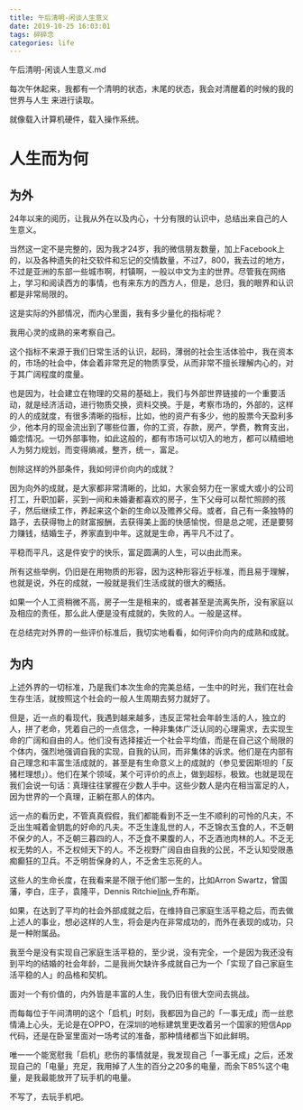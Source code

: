```yaml
---
title: 午后清明-闲谈人生意义
date: 2019-10-25 16:03:01
tags: 碎碎念
categories: life
---
```


午后清明-闲谈人生意义.md

每次午休起来，我都有一个清明的状态，末尾的状态，我会对清醒着的时候的我的 世界与人生 来进行读取。

就像载入计算机硬件，载入操作系统。

# 人生而为何

## 为外

24年以来的阅历，让我从外在以及内心，十分有限的认识中，总结出来自己的人生意义。

当然这一定不是完整的，因为我才24岁，我的微信朋友数量，加上Facebook上的，以及各种遗失的社交软件和忘记的交情数量，不过7，800，我去过的地方，不过是亚洲的东部一些城市啊，村镇啊，一般以中文为主的世界。尽管我在网络上，学习和阅读西方的事情，也有来东方的西方人，但是，总归，我的眼界和认识都是非常局限的。

这是实际的外部情况，而内心里面，我有多少量化的指标呢？

我用心灵的成熟的来考察自己。

这个指标不来源于我们日常生活的认识，起码，薄弱的社会生活体验中，我在资本的，市场的社会中，体会着非常充足的物质享受，从而非常不擅长理解内心的，对于其广阔程度的度量。

也是因为，社会建立在物理的交易的基础上，我们与外部世界链接的一个重要活动，就是经济活动，进行物质交换，资料交换。于是，考察市场的，外部的，这样的人的成就度，有很多清晰的指标，比如，他的资产有多少，他的股票今天盈利多少，他本月的现金流出到了哪些位置，你的工资，存款，房产，学费，教育支出，婚恋情况。一切外部事物，如此这般的，都有市场可以切入的地方，都可以精细地人为努力规划，而变得熵减，整齐，统一，富足。

刨除这样的外部条件，我如何评价向内的成就？

因为向外的成就，是大家都非常清晰的，比如，大家会努力在一家或大或小的公司打工，升职加薪，买到一间和未婚妻都喜欢的房子，生下父母可以帮忙照顾的孩子，然后继续工作，养起来这个新的生命以及赡养父母。或者，自己有一条独特的路子，去获得物上的财富报酬，去获得美上面的快感愉悦，但是总之呢，还是要努力赚钱，结婚生子，养家直到中年。这就是生命，再平凡不过了。

平稳而平凡，这是件安宁的快乐，富足圆满的人生，可以由此而来。

所有这些举例，仍旧是在用物质的形容，因为这种形容近乎标准，而且易于理解，也就是说，外在的成就，一般就是我们生活成就的很大的概括。

如果一个人工资稍微不高，房子一生是租来的，或者甚至是流离失所，没有家庭以及相应的责任，那么此人便是没有成就的，失败的人。一般是这样。

在总结完对外界的一些评价标准后，我切实地看看，如何评价向内的成熟和成就。

## 为内

上述外界的一切标准，乃是我们本次生命的完美总结，一生中的时光，我们在社会生存生活，就按照这个社会的一般人生周期去努力就好了。

但是，近一点的看现代，我遇到越来越多，违反正常社会年龄生活的人，独立的人，拼了老命，凭着自己的一点信念，一种非集体广泛认同的心理需求，去实现生命的广阔和自由的人。他们没有选择接近一个社会平均值，而是在自己这个局限的个体内，强烈地强调自我的实现，自我的认同，而非集体的诉求。他们是在内部有自己理念和丰富生活成就的，甚至是有生命意义上的成就的（参见爱因斯坦的「反猪栏理想」）。他们在某个领域，某个可评价的点上，做到超标，极致。也就是现在我们会说一句话：真理往往掌握在少数人手中。这些少数人是内在相当富足的人，因为世界的一个真理，正躺在那人的体内。

远一点的看历史，不管真真假假，我们都能看到不乏一生不顺利的可怜的凡夫，不乏出生喊着金钥匙的好命的凡夫。不乏生逢乱世的人，不乏锦衣玉食的人，不乏朝不保夕的人，不乏朝三暮四的人，不乏食不果腹的人，不乏酒池肉林的人。不乏无权无势的人，不乏权倾天下的人。不乏视野广阔自由自我的公民，不乏认知受限愚痴癫狂的卫兵。不乏明哲保身的人，不乏舍生忘死的人。

这些人的生命长度，在我看来是不限于他们那一生的，比如Arron Swartz，曾国藩，李白，庄子，袁隆平，Dennis Ritchie[link](https://mp.weixin.qq.com/s?src=11&timestamp=1571986999&ver=1932&signature=GpH9KNiqn7xaZfg6OZkrlQ40oN86nuECmsNhcQaQt*kJrwtOCBKmKpZJUP2UwFrKguSFtBroSs2LGdzbd5JD18DeYwwnzKComHqR9VRE87Oo0aYegOBOWBguBr68qgUO&new=1),乔布斯。

如果，在达到了平均的社会外部成就之后，在维持自己家庭生活平稳之后，而去做上述人的事业，想必这样的人生，将会是内在非常成功的，而外在表现的成功，只是一种附属品。

我至今是没有实现自己家庭生活平稳的，至少说，没有完全，一个是因为我还没有到平均的结婚的社会年龄，二是我尚欠缺许多成就自己为一个「实现了自己家庭生活平稳的人」的品格和契机。

面对一个有价值的，内外皆是丰富的人生，我仍旧有很大空间去挑战。

而每每位于午间清明的这个「启机」时刻，我都因为自己的「一事无成」而一丝悲情涌上心头，无论是在OPPO，在深圳的地标建筑里更改着另一个国家的短信App代码，还是在卧室里面对一场考试的准备，那种情绪都当下如此鲜明。

唯一一个能宽慰我「启机」悲伤的事情就是，我发现自己「一事无成」之后，还发现自己的「电量」充足，我用掉了人生的百分之20多的电量，而余下85%这个电量，是我最能放开了玩手机的电量。

不写了，去玩手机吧。




























